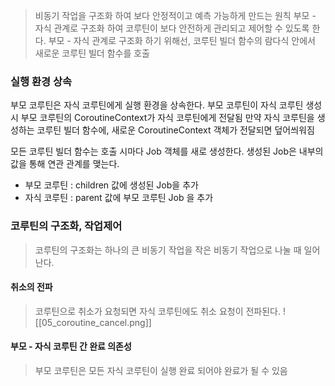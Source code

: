 > 비동기 작업을 구조화 하여 보다 안정적이고 예측 가능하게 만드는 원칙
> 부모 - 자식 관계로 구조화 하여 코루틴이 보다 안전하게 관리되고 제어할 수 있도록 한다.
> 부모 - 자식 관계로 구조화 하기 위해선, 코루틴 빌더 함수의 람다식 안에서 새로운 코루틴 빌더 함수를 호출


### 실행 환경 상속

부모 코루틴은 자식 코루틴에게 실행 환경을 상속한다.
부모 코루틴이 자식 코루틴 생성 시 부모 코루틴의 CoroutineContext가 자식 코루틴에게 전달됨
 만약 자식 코루틴을 생성하는 코루틴 빌더 함수에, 새로운 CoroutineContext 객체가 전달되면 덮어씌워짐

모든 코루틴 빌더 함수는 호출 시마다 Job 객체를 새로 생성한다.
생성된 Job은 내부의 값을 통해 연관 관계를 맺는다.
- 부모 코루틴 : children 값에 생성된 Job을 추가
- 자식 코루틴 : parent 값에 부모 코루틴 Job 을 추가 

### 코루틴의 구조화, 작업제어
> 코루틴의 구조화는 하나의 큰 비동기 작업을 작은 비동기 작업으로 나눌 때 일어난다.

#### 취소의 전파 
> 코루틴으로 취소가 요청되면 자식 코루틴에도 취소 요청이 전파된다.
![[05_coroutine_cancel.png]]

#### 부모 - 자식 코루틴 간 완료 의존성 
> 부모 코루틴은 모든 자식 코루틴이 실행 완료 되어야 완료가 될 수 있음


